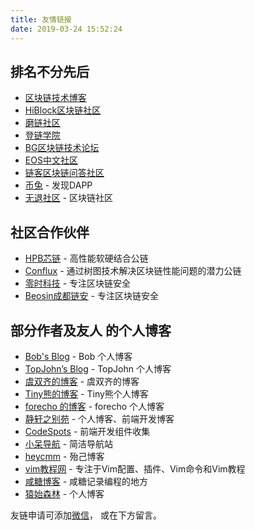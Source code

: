```yaml
---
title: 友情链接
date: 2019-03-24 15:52:24
---
```


## 排名不分先后

* [区块链技术博客](http://me.tryblockchain.org/)
* [HiBlock区块链社区](https://hiblock.one/)
* [磨链社区](http://www.mochain.info/)
* [登链学院](http://edu.upchain.pro)
* [BG区块链技术论坛](http://blockgeek.org/)
* [EOS中文社区](https://eosfans.io/)
* [链客区块链问答社区](https://www.liankexing.com/)
* [币兔](https://www.bitool.cn/) - 发现DAPP
* [无退社区](https://wutui.pro/) - 区块链社区

## 社区合作伙伴

* [HPB芯链](https://hpb.io/)  - 高性能软硬结合公链
* [Conflux](https://www.conflux-chain.org/) - 通过树图技术解决区块链性能问题的潜力公链
* [零时科技](http://www.noneage.com/) - 专注区块链安全
* [Beosin成都链安](https://www.lianantech.com/) - 专注区块链安全


## 部分作者及友人 的个人博客

* [Bob's Blog](https://bobjiang.com/) - Bob 个人博客
* [TopJohn’s Blog](https://www.xuanzhangjiong.top) - TopJohn 个人博客
* [虞双齐的博客](https://yushuangqi.com) - 虞双齐的博客
* [Tiny熊的博客](http://tinyxiong.com) - Tiny熊个人博客
* [forecho 的博客](https://blog.forecho.com/) - forecho 个人博客
* [静轩之别苑](https://quickapp.lovejade.cn/) - 个人博客、前端开发博客
* [CodeSpots](https://codespots.com) - 前端开发组件收集
* [小呆导航](https://webjike.com) - 简洁导航站
* [heycmm](https://www.heycmm.cn) - 殆己博客
* [vim教程网](https://vimjc.com) - 专注于Vim配置、插件、Vim命令和Vim教程
* [咸糖博客](http://xiantang.info) - 咸糖记录编程的地方
* [猿始森林](https://cnfczn.com/) - 个人博客



友链申请可添加[微信](https://learnblockchain.cn/images/tiny_wx_code.jpeg)， 或在下方留言。

